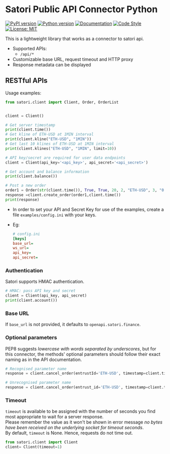# Satori Public API Connector Python

[![PyPI version](https://img.shields.io/pypi/v/binance-connector)](https://pypi.python.org/pypi/binance-connector)
[![Python version](https://img.shields.io/pypi/pyversions/binance-connector)](https://www.python.org/downloads/)
[![Documentation](https://img.shields.io/badge/docs-latest-blue)](https://binance-connector.readthedocs.io/en/stable/)
[![Code Style](https://img.shields.io/badge/code_style-black-black)](https://black.readthedocs.io/en/stable/)
[![License: MIT](https://img.shields.io/badge/License-MIT-yellow.svg)](https://opensource.org/licenses/MIT)

This is a lightweight library that works as a connector to satori api.

- Supported APIs:
  - `/api/*`
- Customizable base URL, request timeout and HTTP proxy
- Response metadata can be displayed

## RESTful APIs

Usage examples:

```python
from satori.client import Client, Order, OrderList


client = Client()

# Get server timestamp
print(client.time())
# Get kline of ETH-USD at 1MIN interval
print(client.kline("ETH-USD", "1MIN"))
# Get last 10 klines of ETH-USD at 1MIN interval
print(client.klines("ETH-USD", "1MIN", limit=10))

# API key/secret are required for user data endpoints
client = Client(api_key='<api_key>', api_secret='<api_secret>')

# Get account and balance information
print(client.balance())

# Post a new order
order1 = Order(str(client.time()), True, True, 20, 2, "ETH-USD", 3, "0.02", "3100")
response =client.create_order(order1,client.time())
print(response)
```

- In order to set your API and Secret Key for use of the examples, create a file `examples/config.ini` with your keys.

- Eg:

  ```ini
  # config.ini
  [keys]
  base_url=
  ws_url=
  api_key=
  api_secret=
  ```

### Authentication

Satori supports HMAC authentication.

```python
# HMAC: pass API key and secret
client = Client(api_key, api_secret)
print(client.account())
```

### Base URL

If `base_url` is not provided, it defaults to `openapi.satori.finance`.<br/>

### Optional parameters

PEP8 suggests _lowercase with words separated by underscores_, but for this connector,
the methods' optional parameters should follow their exact naming as in the API documentation.

```python
# Recognised parameter name
response = client.cancel_order(entrustId='ETH-USD', timestamp=client.time())

# Unrecognised parameter name
response = client.cancel_order(entrust_id='ETH-USD', timestamp=client.time())
```

### Timeout 

`timeout` is available to be assigned with the number of seconds you find most appropriate to wait for a server response.<br/>
Please remember the value as it won't be shown in error message _no bytes have been received on the underlying socket for timeout seconds_.<br/>
By default, `timeout` is None. Hence, requests do not time out.

```python
from satori.client import Client
client= Client(timeout=1)
```

